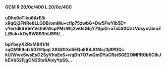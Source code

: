 #### GCM R 20/0c/400 L 20/0c/400
**uDhx0oTIku6ArE/k**<br/>**xRqQj2FNRe8LLGDB/omMu+cfIp75zwbG+Dw5FwYlb5E=**<br/>**vYor/dkSVIeYVsthKWcpPMzWlj2w0sGbjY7ttjuQ+aTa5SXQzzVdsynUbmZL/Buk+kOy9W893hfJB9f/...**<br/><br/>
**bpYbeyX2RxM841/N**<br/>**zqQMlE9clz50Z61pqLX8QGtXd5EQuE64JOMc/3j9PDQ=**<br/>**kU/WwxSwsEsO2SyVhuEeS+r/qDh7O7wQmDYuCRstSGE2OMIfR0b6CIhJkEVb52FjgCN35ta6AixyYpSS...**